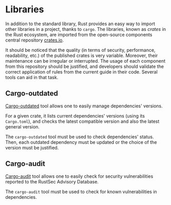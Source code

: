 # Libraries

In addition to the standard library, Rust provides an easy way to import other
libraries in a project, thanks to `cargo`. The libraries, known as *crates* in
the Rust ecosystem, are imported from the open-source components central
repository [crates.io](https://crates.io).

It should be noticed that the quality (in terms of security, performance,
readability, etc.) of the published crates is very variable. Moreover, their
maintenance can be irregular or interrupted. The usage of each component from
this repository should be justified, and developers should validate the
correct application of rules from the current guide in their code. Several tools
can aid in that task.

## Cargo-outdated

[Cargo-outdated] tool allows one to easily manage dependencies' versions.

For a given crate, it lists current dependencies' versions (using its
`Cargo.toml`), and checks the latest compatible version and also the latest general
version.

<div class="reco" id="LIBS-OUTDATED" type="Rule" title="Check for outdated dependencies versions (cargo-outdated)">

The `cargo-outdated` tool must be used to check dependencies' status. Then,
each outdated dependency must be updated or the choice of the version must be
justified.

</div>

[cargo-outdated]: https://github.com/kbknapp/cargo-outdated

## Cargo-audit

[Cargo-audit] tool allows one to easily check for security vulnerabilities
reported to the RustSec Advisory Database.

<div class="reco" id="LIBS-AUDIT" type="Rule" title="Check for security vulnerabilities report on dependencies (cargo-audit)">

The `cargo-audit` tool must be used to check for known vulnerabilities in
dependencies.

</div>

[cargo-audit]: https://github.com/RustSec/cargo-audit

<!-- ## Unsafe code in libraries -->

<!--
<mark>TODO</mark>: `unsafe` blocks are discussed in the following chapter.
One needs to ensure that this kind of block is not misused in project
dependencies.
-->

<!--
<div class="reco" id="LIBS-UNSAFE" type="Recommendation" title="Check for unsafe code in dependencies">

<mark>TODO</mark>: check that no `unsafe` blocks appear in the imported
dependencies (with a tool?).

</div>

-->
